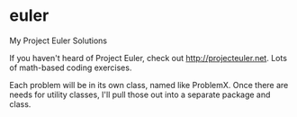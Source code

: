 euler
=====

My Project Euler Solutions

If you haven't heard of Project Euler, check out http://projecteuler.net.  Lots of math-based coding exercises.

Each problem will be in its own class, named like ProblemX.  Once there are needs for utility classes, I'll pull
those out into a separate package and class.